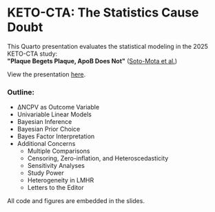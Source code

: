 # KETO-CTA: The Statistics Cause Doubt

This Quarto presentation evaluates the statistical modeling in the 2025 KETO-CTA study:  
**"Plaque Begets Plaque, ApoB Does Not"** ([Soto-Mota et al.](https://www.jacc.org/doi/10.1016/j.jacadv.2025.101686))

View the presentation [here](https://www.jsdatascience.com/keto_cta_statistics/#/).

### Outline:
- ΔNCPV as Outcome Variable  
- Univariable Linear Models  
- Bayesian Inference  
- Bayesian Prior Choice  
- Bayes Factor Interpretation  
- Additional Concerns  
  - Multiple Comparisons  
  - Censoring, Zero-inflation, and Heteroscedasticity  
  - Sensitivity Analyses  
  - Study Power  
  - Heterogeneity in LMHR  
  - Letters to the Editor

All code and figures are embedded in the slides. 